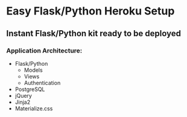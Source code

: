 # Easy Flask/Python Heroku Setup

## Instant Flask/Python kit ready to be deployed
 

### Application Architecture:

- Flask/Python
    - Models
    - Views
    - Authentication
- PostgreSQL
- jQuery
- Jinja2
- Materialize.css


